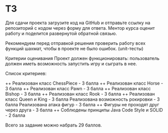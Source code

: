 # ТЗ
Для сдачи проекта загрузите код на GitHub и отправьте ссылку на репозиторий с кодом через форму для ответа. Ментор курса оценит работу и поделится развернутой обратной связью.

Рекомендуем перед отправкой решения проверить работу всех функций шахмат, чтобы в проекте не было ошибок. (unit-тесты)

Критерии оценивания
Проект должен функционировать: пользователь должен иметь возможность запустить игру и сыграть в нее.

Список критериев:

++ Реализован класс ChessPiece - 3 балла
++ Реализован класс Horse - 3 балла
++ Реализован класс Pawn - 3 балла
++ Реализован класс Bishop - 3 балла
++ Реализован класс Rook - 3 балла
++ Реализован класс Queen и King - 3 балла
Реализована возможность рокировки - 3 балла
Реализована атака фигур - 3 балла
++ Фигуры не проходят друг через друга - 3 балла
++ Соблюдены принципы Java Code Style и SOLID - 2 балла

Всего за задание можно набрать 29 баллов.